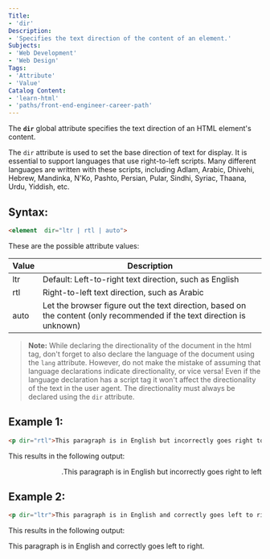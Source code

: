 ```yaml
---
Title:
- 'dir'
Description:
- 'Specifies the text direction of the content of an element.'
Subjects:
- 'Web Development'
- 'Web Design'
Tags:
- 'Attribute'
- 'Value'
Catalog Content:
- 'learn-html'
- 'paths/front-end-engineer-career-path'
---
```


The **`dir`** global attribute specifies the text direction of an HTML element's content.

The `dir` attribute is used to set the base direction of text for display. It is essential to support languages that use right-to-left scripts. Many different languages are written with these scripts, including Adlam, Arabic, Dhivehi, Hebrew, Mandinka, N'Ko, Pashto, Persian, Pular, Sindhi, Syriac, Thaana, Urdu, Yiddish, etc.  

## Syntax:

```html
<element  dir="ltr | rtl | auto">
```

These are the possible attribute values:

|Value |Description |
|--|--|
| ltr| Default: Left-to-right text direction, such as English|
|rtl |Right-to-left text direction, such as Arabic |
| auto| Let the browser figure out the text direction, based on the content (only recommended if the text direction is unknown)| 

>  **Note:** While declaring the directionality of the document in the html tag, don't forget to also declare the language of the document using the `lang` attribute. However, do not make the mistake of assuming that language declarations indicate directionality, or vice versa! Even if the language declaration has a script tag it won't affect the directionality of the text in the user agent. The directionality must always be declared using the `dir` attribute.

## Example 1:
```html
<p dir="rtl">This paragraph is in English but incorrectly goes right to left.</p>
```
This results in the following output:

<p  dir="rtl">This paragraph is in English but incorrectly goes right to left.</p>

## Example 2:
```html
<p dir="ltr">This paragraph is in English and correctly goes left to right.</p>
```
This results in the following output:

<p  dir="ltr">This paragraph is in English and correctly goes left to right.</p>
